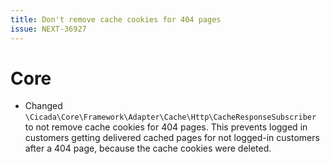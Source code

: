 ```yaml
---
title: Don't remove cache cookies for 404 pages
issue: NEXT-36927
---
```

# Core
* Changed `\Cicada\Core\Framework\Adapter\Cache\Http\CacheResponseSubscriber` to not remove cache cookies for 404 pages. This prevents logged in customers getting delivered cached pages for not logged-in customers after a 404 page, because the cache cookies were deleted.

